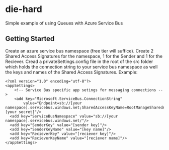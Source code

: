 # die-hard
Simple example of using Queues with Azure Service Bus

## Getting Started
Create an azure service bus namespace (free tier will suffice).
Create 2 Shared Access Signatures for the namespace, 1 for the Sender and 1 for the Reciever.
Cread a privateSettings.config file in the root of the src folder which holds the connection string to your service bus namespace as well the keys and names of the Shared Access Signatures.
Example:
```
<?xml version="1.0" encoding="utf-8"?>
<appSettings>
    <!-- Service Bus specific app setings for messaging connections -->
    <add key="Microsoft.ServiceBus.ConnectionString"
        value="Endpoint=sb://[your namespace].servicebus.windows.net;SharedAccessKeyName=RootManageSharedAccessKey;SharedAccessKey=[your secret]"/>
  <add key="ServiceBusNamespace" value="sb://[your namespace].servicebus.windows.net/"/>
  <add key="SenderKey" value="[sender key]"/>
  <add key="SenderKeyName" value="[key name]"/>
  <add key="RecieverKey" value="[reciever key]"/>
  <add key="RecieverKeyName" value="[reciever name]"/>
</appSettings>
```


